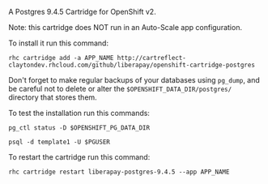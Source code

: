 A Postgres 9.4.5 Cartridge for OpenShift v2.

Note: this cartridge does NOT run in an Auto-Scale app configuration.

To install it run this command:

    rhc cartridge add -a APP_NAME http://cartreflect-claytondev.rhcloud.com/github/liberapay/openshift-cartridge-postgres

Don't forget to make regular backups of your databases using `pg_dump`, and be
careful not to delete or alter the `$OPENSHIFT_DATA_DIR/postgres/` directory
that stores them.

To test the installation run this commands:

    pg_ctl status -D $OPENSHIFT_PG_DATA_DIR

    psql -d template1 -U $PGUSER

To restart the cartridge run this command:

    rhc cartridge restart liberapay-postgres-9.4.5 --app APP_NAME